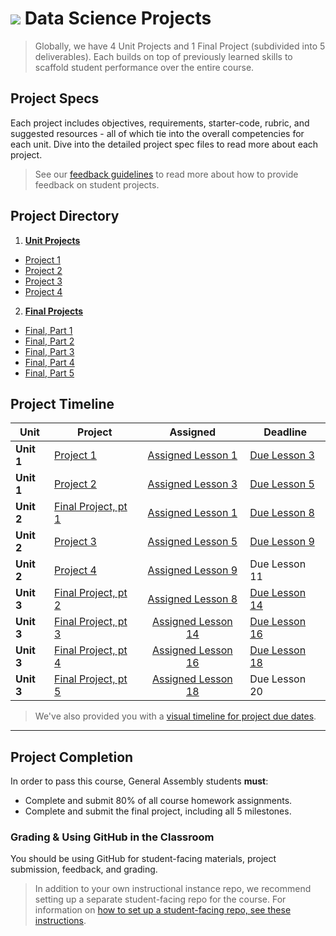 # ![](https://ga-dash.s3.amazonaws.com/production/assets/logo-9f88ae6c9c3871690e33280fcf557f33.png) Data Science Projects

> Globally, we have 4 Unit Projects and 1 Final Project (subdivided into 5 deliverables). Each builds on top of previously learned skills to scaffold student performance over the entire course.

## Project Specs

Each project includes objectives, requirements, starter-code, rubric, and suggested resources - all of which tie into the overall competencies for each unit. Dive into the detailed project spec files to read more about each project.

> See our [feedback guidelines](./project-feedback.md) to read more about how to provide feedback on student projects.

## Project Directory

1. **[Unit Projects](./unit-projects/readme.md)**
  - [Project 1](./unit-projects/project-1/readme.md)
  - [Project 2](./unit-projects/project-2/readme.md)
  - [Project 3](./unit-projects/project-3/readme.md)
  - [Project 4](./unit-projects/project-4/readme.md)


2. **[Final Projects](./final-projects/readme.md)**
  - [Final, Part 1](./final-projects/01-lightning-talk/)
  - [Final, Part 2](./final-projects/02-experiment-writeup/readme.md)
  - [Final, Part 3](./final-projects/03-exploratory-analysis/readme.md)
  - [Final, Part 4](./final-projects/04-notebook-rough-draft/readme.md)
  - [Final, Part 5](./final-projects/05-presentation/readme.md)


## Project Timeline

| Unit | Project | Assigned | Deadline |
| --- | --- | :---: | --- |
| **Unit 1** | [Project 1](./unit-projects/project-1/readme.md) | [Assigned Lesson 1](../lessons/lesson-01/readme.md) | [Due Lesson 3](../lessons/lesson-03/readme.md) |
| **Unit 1** | [Project 2](./unit-projects/project-2/readme.md) | [Assigned Lesson 3](../lessons/lesson-03/readme.md) | [Due Lesson 5](../lessons/lesson-05/readme.md) |
| **Unit 2** | [Final Project, pt 1](./final-projects/01-lightning-talk/readme.md) | [Assigned Lesson 1](../lessons/lesson-01/readme.md) | [Due Lesson 8](../lessons/lesson-08/readme.md) |
| **Unit 2** | [Project 3](./unit-projects/project-3/readme.md) | [Assigned Lesson 5](../lessons/lesson-05/readme.md) | [Due Lesson 9](../lessons/lesson-09/readme.md) |
| **Unit 2** | [Project 4](./unit-projects/project-4/readme.md) | [Assigned Lesson 9](../lessons/lesson-09/readme.md) | Due Lesson 11 |
| **Unit 3** | [Final Project, pt 2](./final-projects/02-experiment-writeup/readme.md) | [Assigned Lesson 8](../lessons/lesson-08/readme.md) | [Due Lesson 14](../lessons/lesson-14/readme.md) |
| **Unit 3** | [Final Project, pt 3](./final-projects/03-exploratory-analysis/readme.md) | [Assigned Lesson 14](../lessons/lesson-14/readme.md) | [Due Lesson 16]() |
| **Unit 3** | [Final Project, pt 4](./final-projects/04-notebook-rough-draft/readme.md) | [Assigned Lesson 16]() | [Due Lesson 18]() |
| **Unit 3** | [Final Project, pt 5](./final-projects/05-presentation/readme.md) | [Assigned Lesson 18]() | Due Lesson 20 |



> We've also provided you with a [visual timeline for project due dates](../resources/instructor-resources/DS-project-due-dates.pdf).


---

## Project Completion

In order to pass this course, General Assembly students **must**:

- Complete and submit 80% of all course homework assignments.
- Complete and submit the final project, including all 5 milestones.

### Grading & Using GitHub in the Classroom

You should be using GitHub for student-facing materials, project submission, feedback, and grading.

> In addition to your own instructional instance repo, we recommend setting up a separate student-facing repo for the course. For information on [how to set up a student-facing repo, see these instructions](../resources/instructor-resources/github-repo-instance-guide.md).

